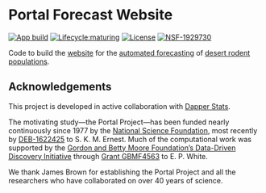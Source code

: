 # Portal Forecast Website

[![App build](https://github.com/weecology/portal-forecast-web/actions/workflows/app_build.yaml/badge.svg)](https://github.com/weecology/portal-forecast-web/actions/workflows/app_build.yaml)
[![Lifecycle:maturing](https://img.shields.io/badge/lifecycle-maturing-blue.svg)](https://www.tidyverse.org/lifecycle/#maturing)
[![License](http://img.shields.io/badge/license-MIT-blue.svg)](https://raw.githubusercontent.com/weecology/portalPredictions/master/LICENSE)
[![NSF-1929730](https://img.shields.io/badge/NSF-1929730-blue.svg)](https://nsf.gov/awardsearch/showAward?AWD_ID=1929730)


Code to build the [website](https://portal.naturecast.org/) for the [automated forecasting](https://github.com/weecology/portalPredictions) of [desert rodent populations](https://portal.weecology.org/).

## Acknowledgements

This project is developed in active collaboration with [Dapper Stats](https://www.dapperstats.com/).

The motivating study—the Portal Project—has been funded nearly continuously since 1977 by the [National Science Foundation](http://nsf.gov/), most recently by [DEB-1622425](https://www.nsf.gov/awardsearch/showAward?AWD_ID=1622425) to S. K. M. Ernest. 
Much of the computational work was supported by the [Gordon and Betty Moore Foundation’s Data-Driven Discovery Initiative](http://www.moore.org/programs/science/data-driven-discovery) through [Grant GBMF4563](http://www.moore.org/grants/list/GBMF4563) to E. P. White. 

We thank James Brown for establishing the Portal Project and all the researchers who have collaborated on over 40 years of science. 
